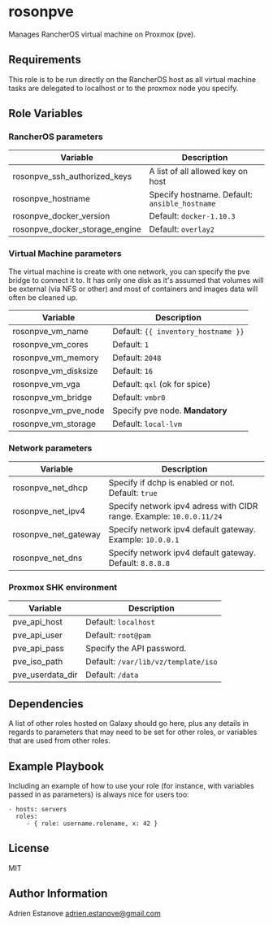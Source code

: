 # rosonpve

Manages RancherOS virtual machine on Proxmox (pve).

## Requirements

This role is to be run directly on the RancherOS host as all virtual machine tasks are delegated to localhost or to the proxmox node you specify.

## Role Variables

### RancherOS parameters

| Variable                         | Description                                     |
|----------------------------------|-------------------------------------------------|
|rosonpve_ssh_authorized_keys      | A list of all allowed key on host               |
|rosonpve_hostname                 | Specify hostname. Default: ``ansible_hostname`` |
|rosonpve_docker_version           | Default: ``docker-1.10.3``                      |
|rosonpve_docker_storage_engine    | Default: ``overlay2``                           |

### Virtual Machine parameters

The virtual machine is create with one network, you can specify the pve bridge to connect it to. It has only one disk as it's assumed that volumes will be external (via NFS or other) and most of containers and images data will often be cleaned up.

| Variable              | Description                                     |
|-----------------------|-------------------------------------------------|
|rosonpve_vm_name       | Default: ``{{ inventory_hostname }}``           |
|rosonpve_vm_cores      | Default: ``1``                                  |
|rosonpve_vm_memory     | Default: ``2048``                               |
|rosonpve_vm_disksize   | Default: ``16``                                 |
|rosonpve_vm_vga        | Default: ``qxl`` (ok for spice)                 |
|rosonpve_vm_bridge     | Default: ``vmbr0``                              |
|rosonpve_vm_pve_node   | Specify pve node. **Mandatory**                 |
|rosonpve_vm_storage    | Default: ``local-lvm``                          |

### Network parameters

| Variable              | Description                                                            |
|-----------------------|------------------------------------------------------------------------|
|rosonpve_net_dhcp      | Specify if dchp is enabled or not. Default: ``true``                   |
|rosonpve_net_ipv4      | Specify network ipv4 adress with CIDR range. Example: ``10.0.0.11/24`` |
|rosonpve_net_gateway   | Specify network ipv4 default gateway. Example: ``10.0.0.1``            |
|rosonpve_net_dns       | Specify network ipv4 default gateway. Default: ``8.8.8.8``             |

### Proxmox SHK environment

| Variable              | Description                                     |
|-----------------------|-------------------------------------------------|
|pve_api_host           | Default: ``localhost``                          |
|pve_api_user           | Default: ``root@pam``                           |
|pve_api_pass           | Specify the API password.                       |
|pve_iso_path           | Default: ``/var/lib/vz/template/iso``           |
|pve_userdata_dir       | Default: ``/data``                              |

## Dependencies

A list of other roles hosted on Galaxy should go here, plus any details in regards to parameters that may need to be set for other roles, or variables that are used from other roles.

## Example Playbook

Including an example of how to use your role (for instance, with variables passed in as parameters) is always nice for users too:

    - hosts: servers
      roles:
         - { role: username.rolename, x: 42 }

## License

MIT

## Author Information

Adrien Estanove <adrien.estanove@gmail.com>
